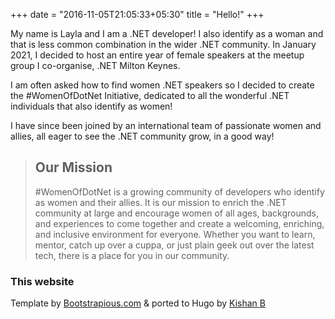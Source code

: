 +++
date = "2016-11-05T21:05:33+05:30"
title = "Hello!"
+++


My name is Layla and I am a .NET developer! I also identify as a woman and that is less common combination in the wider .NET community.
In January 2021, I decided to host an entire year of female speakers at the meetup group I co-organise, .NET Milton Keynes.

I am often asked how to find women .NET speakers so I decided to create the #WomenOfDotNet Initiative, dedicated to all the wonderful .NET individuals that also identify as women!

I have since been joined by an international team of passionate women and allies, all eager to see the .NET community grow, in a good way!

> ## Our Mission
> #WomenOfDotNet is a growing community of developers who identify as women and their allies. It is our mission to enrich the .NET community at large and encourage women of all ages, backgrounds, and experiences to come together and create a welcoming, enriching, and inclusive environment for everyone. Whether you want to learn, mentor, catch up over a cuppa, or just plain geek out over the latest tech, there is a place for you in our community.


### This website

Template by [Bootstrapious.com](https://bootstrapious.com/free-templates)
&amp; ported to Hugo by [Kishan B](https://github.com/kishaningithub)
